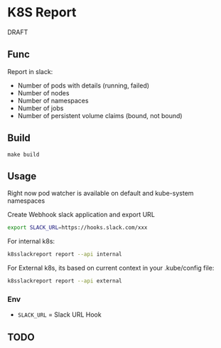 # K8S Report 

DRAFT

## Func

Report in slack:
- Number of pods with details (running, failed)
- Number of nodes
- Number of namespaces
- Number of jobs
- Number of persistent volume claims (bound, not bound)

## Build

```
make build
```

## Usage

Right now pod watcher is available on default and kube-system namespaces

Create Webhook slack application and export URL

```sh
export SLACK_URL=https://hooks.slack.com/xxx
```

For internal k8s:

```sh
k8sslackreport report --api internal
```

For External k8s, its based on current context in your .kube/config file:

```sh
k8sslackreport report --api external
```

### Env

- `SLACK_URL` = Slack URL Hook

## TODO
